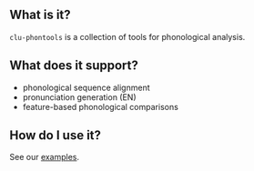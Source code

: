## What is it?

`clu-phontools` is a collection of tools for phonological analysis.

## What does it support?

- phonological sequence alignment
- pronunciation generation (EN)
- feature-based phonological comparisons

## How do I use it?



See our [examples](examples/misc.md).
